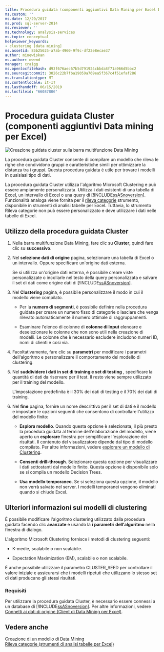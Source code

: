 ```yaml
---
title: Procedura guidata (componenti aggiuntivi Data Mining per Excel Data) del cluster | Microsoft Docs
ms.custom: ''
ms.date: 12/29/2017
ms.prod: sql-server-2014
ms.reviewer: ''
ms.technology: analysis-services
ms.topic: conceptual
helpviewer_keywords:
- clustering [data mining]
ms.assetid: 85b25625-a7ab-4960-9f9c-df22e8ecae37
author: minewiskan
ms.author: owend
manager: craigg
ms.openlocfilehash: d93f676aec67b5d791924cbbda8f71a966d5bbc2
ms.sourcegitcommit: 3026c22b7fba19059a769ea5f367c4f51efaf286
ms.translationtype: MT
ms.contentlocale: it-IT
ms.lasthandoff: 06/15/2019
ms.locfileid: "66087806"
---
```

# <a name="cluster-wizard-data-mining-add-ins-for-excel"></a>Procedura guidata Cluster (componenti aggiuntivi Data mining per Excel)
  ![Creazione guidata cluster sulla barra multifunzione Data Mining](media/dmc-cluster.gif "guidata Cluster sulla barra multifunzione Data Mining")  
  
 La procedura guidata Cluster consente di compilare un modello che rileva le righe che condividono gruppi e caratteristiche simili per ottimizzare la distanza tra i gruppi. Questa procedura guidata è utile per trovare i modelli in qualsiasi tipo di dati.  
  
 La procedura guidata Cluster utilizza l'algoritmo Microsoft Clustering e può essere ampiamente personalizzata. Utilizza i dati esistenti di una tabella di Excel, un intervallo di Excel o una query di [!INCLUDE[ssASnoversion](../includes/ssasnoversion-md.md)]. Funzionalità analoga viene fornita per il [rileva categorie](detect-categories-table-analysis-tools-for-excel.md) strumento, disponibile in strumenti di analisi tabelle per Excel. Tuttavia, lo strumento Rileva categorie non può essere personalizzato e deve utilizzare i dati nelle tabelle di Excel.  
  
## <a name="using-the-cluster-wizard"></a>Utilizzo della procedura guidata Cluster  
  
1.  Nella barra multifunzione Data Mining, fare clic su **Cluster**, quindi fare clic su **successivo**.  
  
2.  Nel **selezione dati di origine** pagina, selezionare una tabella di Excel o un intervallo. Oppure specificare un'origine dati esterna.  
  
     Se si utilizza un'origine dati esterna, è possibile creare viste personalizzate o incollarle nel testo della query personalizzata e salvare il set di dati come origine dati di [!INCLUDE[ssASnoversion](../includes/ssasnoversion-md.md)].  
  
3.  Nel **Clustering** pagina, è possibile personalizzare il modo in cui il modello viene compilato.  
  
    -   Per la **numero di segmenti**, è possibile definire nella procedura guidata per creare un numero fisso di categorie o lasciare che venga rilevato automaticamente il numero ottimale di raggruppamenti.  
  
    -   Esaminare l'elenco di colonne di **colonne di Input** elencare e deselezionare le colonne che non sono utili nella creazione di modelli. Le colonne che è necessario escludere includono numeri ID, nomi di clienti e così via.  
  
4.  Facoltativamente, fare clic su **parametri** per modificare i parametri dell'algoritmo e personalizzare il comportamento del modello di clustering.  
  
5.  Nel **suddividere i dati in set di training e set di testing** , specificare la quantità di dati da riservare per il test. Il resto viene sempre utilizzato per il training del modello.  
  
     L'impostazione predefinita è il 30% dei dati di testing e il 70% dei dati di training.  
  
6.  Nel **fine** pagina, fornire un nome descrittivo per il set di dati e il modello e impostare le opzioni seguenti che consentono di controllare l'utilizzo del modello finito:  
  
    -   **Esplora modello**. Quando questa opzione è selezionata, il più presto la procedura guidata al termine dell'elaborazione del modello, viene aperto un **esplorare** finestra per semplificare l'esplorazione dei risultati. Il contenuto del visualizzatore dipende dal tipo di modello compilato. Per altre informazioni, vedere [esplorare un modello di Clustering](browsing-a-clustering-model.md).  
  
    -   **Consenti drill-through**. Selezionare questa opzione per visualizzare i dati sottostanti dal modello finito. Questa opzione è disponibile solo se si compila un modello Decision Trees.  
  
    -   **Usa modello temporaneo**. Se si seleziona questa opzione, il modello non verrà salvato nel server. I modelli temporanei vengono eliminati quando si chiude Excel.  
  
## <a name="more-about-clustering-models"></a>Ulteriori informazioni sui modelli di clustering  
 È possibile modificare l'algoritmo clustering utilizzato dalla procedura guidata facendo clic **avanzate** e usando la **i parametri dell'algoritmo** nella finestra di dialogo.  
  
 L'algoritmo Microsoft Clustering fornisce i metodi di clustering seguenti:  
  
-   K-medie, scalabile o non scalabile.  
  
-   Expectation Maximization (EM), scalabile o non scalabile.  
  
 È anche possibile utilizzare il parametro CLUSTER_SEED per controllare il valore iniziale e assicurarsi che i modelli ripetuti che utilizzano lo stesso set di dati producano gli stessi risultati.  
  
### <a name="requirements"></a>Requisiti  
 Per utilizzare la procedura guidata Cluster, è necessario essere connessi a un database di [!INCLUDE[ssASnoversion](../includes/ssasnoversion-md.md)]. Per altre informazioni, vedere [Connetti ai dati di origine &#40;Client di Data Mining per Excel&#41;](connect-to-source-data-data-mining-client-for-excel.md).  
  
## <a name="see-also"></a>Vedere anche  
 [Creazione di un modello di Data Mining](creating-a-data-mining-model.md)   
 [Rileva categorie &#40;strumenti di analisi tabelle per Excel&#41;](detect-categories-table-analysis-tools-for-excel.md)  
  
  
